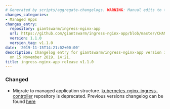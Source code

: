 ```yaml
---
# Generated by scripts/aggregate-changelogs. WARNING: Manual edits to this files will be overwritten.
changes_categories:
- Managed Apps
changes_entry:
  repository: giantswarm/ingress-nginx-app
  url: https://github.com/giantswarm/ingress-nginx-app/blob/master/CHANGELOG.md#110
  version: 1.1.0
  version_tag: v1.1.0
date: '2019-11-15T14:21:02+00:00'
description: Changelog entry for giantswarm/ingress-nginx-app version 1.1.0, published
  on 15 November 2019, 14:21.
title: ingress-nginx-app release v1.1.0
---
```


### Changed
- Migrate to managed application structure.
[kubernetes-nginx-ingress-controller](https://github.com/giantswarm/kubernetes-nginx-ingress-controller) repository is deprecated.
Previous versions changelog can be found [here](https://github.com/giantswarm/kubernetes-nginx-ingress-controller/blob/master/CHANGELOG.md)
